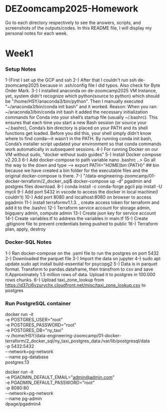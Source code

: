 # DEZoomcamp2025-Homework
Go to each directory respectively to see the answers, scripts, and screenshots of the outputs/codes.
In this README file, I will display my personal notes for each week.
# Week1
### Setup Notes
1-)First I set up the GCP and ssh
2-) After that I couldn't run ssh de-zoomcamp2025 because in .ssh/config file I did typos. Also check for Byte Order Mark.
3-) I installed anaconda on de-zoomcamp2025 VM Instance, yet, system didn't recognize which python(source to python) which should be "/home/HSY/anaconda3/bin/python".
Then I manually executed "~/anaconda3/bin/conda init bash" and it worked. Reason:
When you ran:
~/anaconda3/bin/conda init bash
it added the necessary initialization commands for Conda into your shell’s startup file (usually ~/.bashrc). 
This ensures that each time you start a new Bash session (or source your ~/.bashrc), Conda’s bin directory is placed on your PATH and its shell functions get loaded.
Before you did this, your shell simply didn’t know where to find conda—it wasn’t in the PATH. 
By running conda init bash, Conda’s installer script updated your environment so that conda commands work automatically in subsequent sessions.
4-) For running Docker on our VM without sudo, "docker without sudo guides"
5-) Install Docker compose v2.20.3
6-) Add docker-compose to path variable nano .bashrc ..> Go all the way to the down and type --> export PATH="${HOME}/bin:${PATH}" ## bin because we have created a bin folder for the executable files and the original docker-compose is there.
7-) "/data-engineering-zoomcamp/01-docker-terraform/2_docker_sql$ docker-compose up -d" pgadmin and postgres files download.
8-) conda install -c conda-forge pgcli
pip install -U mycli
9-) Add port 5432 in vscode to access the docker in local machine(I couldn't)
10-) Add port 8080 and localhost:8080 on browser to access pgadmin
11-) install terraformv1.1.3. , create access token for terraform and add it to the .bashrc
12-) Terraform service account for storage admin, bigquery admin, compute admin
13-) Create json key for service account
14-) Create variables.tf to address the variables in main.tf
15-) Create .gitignore file to prevent credentials being pushed to public
16-) Terraform plan, apply, destroy

### Docker-SQL Notes
1-) Ran docker-compose on the .yaml file to run the postgres on port 5432
2-) Downloaded the parquet file
3-) Import the data on jupyter 
4-) sudo apt update
sudo apt install build-essential for psycopg2
5-) Data is in parquet format. Transform to pandas.dataframe, then transfrom to csv and save it.Approximately 1.5 million rows of data. Upload it to postgres in 100.000 rows chunks.
6-) Upload taxi_zone_lookup from https://d37ci6vzurychx.cloudfront.net/misc/taxi_zone_lookup.csv to postgres

### Run PostgreSQL container
docker run -it \
  -e POSTGRES_USER="root" \
  -e POSTGRES_PASSWORD="root" \
  -e POSTGRES_DB="ny_taxi" \
  -v /home/HSY/data-engineering-zoomcamp/01-docker-terraform/2_docker_sql/ny_taxi_postgres_data:/var/lib/postgresql/data \
  -p 5432:5432 \
  --network=pg-network \
  --name pg-database \
  postgres:13

docker run -it \
  -e PGADMIN_DEFAULT_EMAIL="admin@admin.com" \
  -e PGADMIN_DEFAULT_PASSWORD="root" \
  -p 8080:80 \
  --network=pg-network \
  --name pg-admin \
  dpage/pgadmin4



